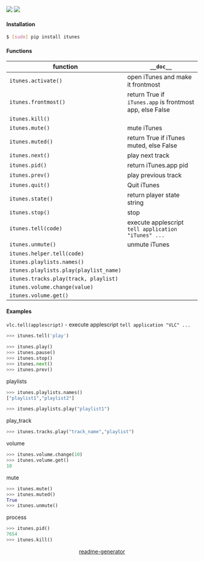 <!--
https://pypi.org/project/readme-generator/
-->

[![](https://img.shields.io/badge/OS-MacOS-blue.svg?longCache=True)]()
[![](https://img.shields.io/pypi/pyversions/itunes.svg?longCache=True)](https://pypi.org/project/itunes/)

#### Installation
```bash
$ [sudo] pip install itunes
```

#### Functions
function|`__doc__`
-|-
`itunes.activate()` |open iTunes and make it frontmost
`itunes.frontmost()` |return True if `iTunes.app` is frontmost app, else False
`itunes.kill()` |
`itunes.mute()` |mute iTunes
`itunes.muted()` |return True if iTunes muted, else False
`itunes.next()` |play next track
`itunes.pid()` |return iTunes.app pid
`itunes.prev()` |play previous track
`itunes.quit()` |Quit iTunes
`itunes.state()` |return player state string
`itunes.stop()` |stop
`itunes.tell(code)` |execute applescript `tell application "iTunes" ...`
`itunes.unmute()` |unmute iTunes
`itunes.helper.tell(code)` |
`itunes.playlists.names()` |
`itunes.playlists.play(playlist_name)` |
`itunes.tracks.play(track, playlist)` |
`itunes.volume.change(value)` |
`itunes.volume.get()` |

#### Examples
`vlc.tell(applescript)` - execute applescript `tell application "VLC" ...`
```python
>>> itunes.tell('play')
```

```python
>>> itunes.play()
>>> itunes.pause()
>>> itunes.stop()
>>> itunes.next()
>>> itunes.prev()
```

playlists
```python
>>> itunes.playlists.names()
["playlist1","playlist2"]

>>> itunes.playlists.play("playlist1")
```

play_track
```python
>>> itunes.tracks.play("track_name","playlist")
```

volume
```python
>>> itunes.volume.change(10)
>>> itunes.volume.get()
10
```

mute
```python
>>> itunes.mute()
>>> itunes.muted()
True
>>> itunes.unmute()
```


process
```python
>>> itunes.pid()
7654
>>> itunes.kill()
```

<p align="center">
    <a href="https://pypi.org/project/readme-generator/">readme-generator</a>
</p>